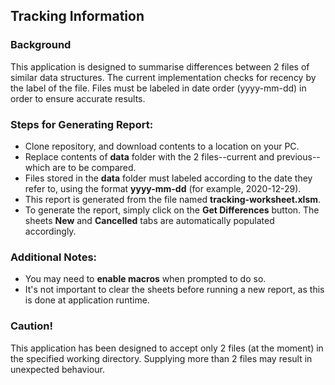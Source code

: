## Tracking Information

### Background
This application is designed to summarise differences between 2 files of similar data structures. The current implementation checks for recency by the label of the file. Files must be labeled in date order (yyyy-mm-dd) in order to ensure accurate results.

### Steps for Generating Report:
* Clone repository, and download contents to a location on your PC.
* Replace contents of **data** folder with the 2 files--current and previous--which are to be compared.
* Files stored in the **data** folder must labeled according to the date they refer to, using the format **yyyy-mm-dd** (for example, 2020-12-29).
* This report is generated from the file named **tracking-worksheet.xlsm**.
* To generate the report, simply click on the **Get Differences** button. The sheets **New** and **Cancelled** tabs are automatically populated accordingly.

### Additional Notes:
* You may need to **enable macros** when prompted to do so.
* It's not important to clear the sheets before running a new report, as this is done at application runtime.


### Caution!
This application has been designed to accept only 2 files (at the moment) in the specified working directory. Supplying more than 2 files may result in unexpected behaviour.
